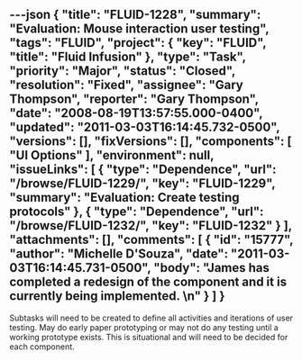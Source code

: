 ---json
{
  "title": "FLUID-1228",
  "summary": "Evaluation:  Mouse interaction user testing",
  "tags": "FLUID",
  "project": {
    "key": "FLUID",
    "title": "Fluid Infusion"
  },
  "type": "Task",
  "priority": "Major",
  "status": "Closed",
  "resolution": "Fixed",
  "assignee": "Gary Thompson",
  "reporter": "Gary Thompson",
  "date": "2008-08-19T13:57:55.000-0400",
  "updated": "2011-03-03T16:14:45.732-0500",
  "versions": [],
  "fixVersions": [],
  "components": [
    "UI Options"
  ],
  "environment": null,
  "issueLinks": [
    {
      "type": "Dependence",
      "url": "/browse/FLUID-1229/",
      "key": "FLUID-1229",
      "summary": "Evaluation:  Create testing protocols"
    },
    {
      "type": "Dependence",
      "url": "/browse/FLUID-1232/",
      "key": "FLUID-1232"
    }
  ],
  "attachments": [],
  "comments": [
    {
      "id": "15777",
      "author": "Michelle D'Souza",
      "date": "2011-03-03T16:14:45.731-0500",
      "body": "James has completed a redesign of the component and it is currently being implemented.&#x20;\n"
    }
  ]
}
---
Subtasks will need to be created to define all activities and iterations of user testing.  May do early paper prototyping or may not do any testing until a working prototype exists.  This is situational and will need to be decided for each component.

        